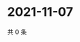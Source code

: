 # 2021-11-07

共 0 条

<!-- BEGIN WEIBO -->
<!-- 最后更新时间 Sun Nov 07 2021 15:13:25 GMT+0800 (China Standard Time) -->

<!-- END WEIBO -->
